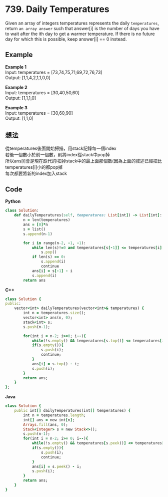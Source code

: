 # 739. Daily Temperatures
Given an array of integers temperatures represents the daily `temperatures`, return `an array answer` such that answer[i] is the number of days you have to wait after the ith day to get a warmer temperature. If there is no future day for which this is possible, keep answer[i] == 0 instead.

 ## Example
**Example 1**  
Input: temperatures = [73,74,75,71,69,72,76,73]  
Output: [1,1,4,2,1,1,0,0]  

**Example 2**  
Input: temperatures = [30,40,50,60]  
Output: [1,1,1,0]  

**Example 3**  
Input: temperatures = [30,60,90]  
Output: [1,1,0]  

## 想法
從temperatures後面開始掃描，用stack記錄每一個index  
若後一個數小於前一個數，則將index從stack中pop掉  
所以ans[i]會是現在跌代的i扣掉stack中的最上面那個數(因為上面的敘述已經把比temperatures[i]小的都pop掉  
每次都要將新的index加入stack  

## Code
**Python**
```ruby
class Solution:
    def dailyTemperatures(self, temperatures: List[int]) -> List[int]:
        n = len(temperatures)
        ans = [0]*n
        s = list()
        s.append(n-1)

        for i in range(n-2, -1, -1):
            while len(s)!=0 and temperatures[s[-1]] <= temperatures[i]:
                s.pop()
            if len(s) == 0:
                s.append(i)
                continue
            ans[i] = s[-1] - i
            s.append(i)
        return ans
```
**C++**
```ruby
class Solution {
public:
    vector<int> dailyTemperatures(vector<int>& temperatures) {
        int n = temperatures.size();
        vector<int> ans(n, 0);
        stack<int> s;
        s.push(n-1);

        for(int i = n-2; i>=0; i--){
            while(!s.empty() && temperatures[s.top()] <= temperatures[i]) s.pop();
            if(s.empty()){
                s.push(i);
                continue;
            }
            ans[i] = s.top() - i;
            s.push(i);
        }
        return ans;
    }
};
```
**Java**
```ruby
class Solution {
    public int[] dailyTemperatures(int[] temperatures) {
        int n = temperatures.length;
        int[] ans = new int[n];
        Arrays.fill(ans, 0);
        Stack<Integer> s = new Stack<>();
        s.push(n-1);
        for(int i = n-2; i>= 0; i--){
            while(!s.empty() && temperatures[s.peek()] <= temperatures[i]) s.pop();
            if(s.empty()){
                s.push(i);
                continue;
            }
            ans[i] = s.peek() - i;
            s.push(i);
        }
        return ans;
    }
}
```
